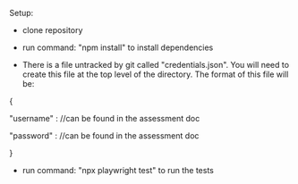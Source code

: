 Setup:

- clone repository

- run command: "npm install" to install dependencies

- There is a file untracked by git called "credentials.json". You will need to create this file at the top level of the directory. The format of this file will be:

{

  "username" : <siteUsername> //can be found in the assessment doc
  
  "password" : <sitePassword> //can be found in the assessment doc
  
}

- run command: "npx playwright test" to run the tests
